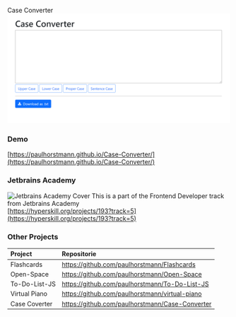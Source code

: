  Case Converter
![Screenshot](https://github.com/paulhorstmann/Case-Converter/raw/master/screenshot.png)
### Demo
[https://paulhorstmann.github.io/Case-Converter/](https://paulhorstmann.github.io/Case-Converter/)

### Jetbrains Academy
![Jetbrains Academy Cover](https://hyperskill.org/projects/193/cover.png)
This is a part of the Frontend Developer track from Jetbrains Academy <br>
[https://hyperskill.org/projects/193?track=5](https://hyperskill.org/projects/193?track=5)

### Other Projects 
| Project       | Repositorie                                     |
| :------------ | :---------------------------------------------- |
| Flashcards    | https://github.com/paulhorstmann/Flashcards     |
| Open-Space    | https://github.com/paulhorstmann/Open-Space     |
| To-Do-List-JS | https://github.com/paulhorstmann/To-Do-List-JS  |
| Virtual Piano | https://github.com/paulhorstmann/virtual-piano  |
| Case Coverter | https://github.com/paulhorstmann/Case-Converter |
